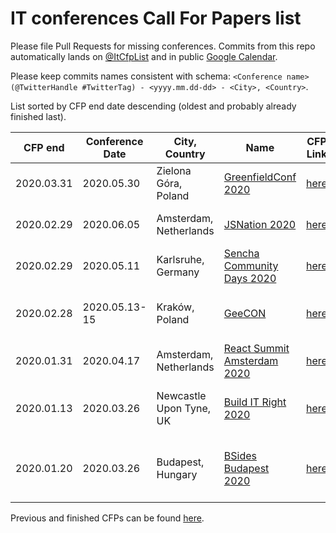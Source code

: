 # IT conferences Call For Papers list

Please file Pull Requests for missing conferences. Commits from this repo automatically lands on [@ItCfpList](https://twitter.com/ItCfpList) and in public [Google Calendar](https://calendar.google.com/calendar?cid=c29mdHdhcmVtaWxsLnBsX3Y4azM0anZoc25jdm5mNjdhdmFyajI4Z3Q4QGdyb3VwLmNhbGVuZGFyLmdvb2dsZS5jb20).

Please keep commits names consistent with schema: `<Conference name> (@TwitterHandle #TwitterTag) - <yyyy.mm.dd-dd> - <City>, <Country>`.

List sorted by CFP end date descending (oldest and probably already finished last).

| CFP end | Conference Date | City, Country | Name | CFP Link | Keywords |
|---------|-----------------|---------------|------|----------|----------|
| 2020.03.31 | 2020.05.30 | Zielona Góra, Poland | [GreenfieldConf 2020](https://GreenfieldConf.pl/) | [here](https://GreenfieldConf.pl/cfp.html) | Craftsmanship, Versatile |
| 2020.02.29 | 2020.06.05 | Amsterdam, Netherlands | [JSNation 2020](https://jsnation.com) | [here](https://forms.gle/2m28pfb9ZpPFAShR7) | JavaScript, TypeScript, Front-end 
| 2020.02.29 | 2020.05.11 | Karlsruhe, Germany | [Sencha Community Days 2020](https://sencha-community-days.de) | [here](https://sencha-community-days.de/cfp) | ExtJS, Sencha, JavaScript, Web |
| 2020.02.28 | 2020.05.13-15 | Kraków, Poland | [GeeCON](https://2020.geecon.org/) | [here](https://2020.geecon.org/cfp/) | Java, JVM, architecture, craftsmanship, mobile |
| 2020.01.31 | 2020.04.17 | Amsterdam, Netherlands | [React Summit Amsterdam 2020](https://reactsummit.com) | [here](https://docs.google.com/forms/d/e/1FAIpQLSf1gJZym7y79DcqFyG6sZ6-uoxDBnczD0pI7JGcXySwVZ6MfQ/viewform) | React, React Native, GraphQL |
| 2020.01.13 | 2020.03.26 | Newcastle Upon Tyne, UK | [Build IT Right 2020](https://bitrconf.org/) | [here](https://www.cognitoforms.com/BeaconHouseEvents/BuildITRight2020CallForPapers) | Software Development, Architecture, Agile |
| 2020.01.20 | 2020.03.26 | Budapest, Hungary | [BSides Budapest 2020](https://2020.bsidesbud.com/) | [here](https://forms.gle/rUBbYDCgdGKExxYW9) | Computer Security, Cyber Security, Hacking, IoT |

Previous and finished CFPs can be found [here](FINISHED.md).
